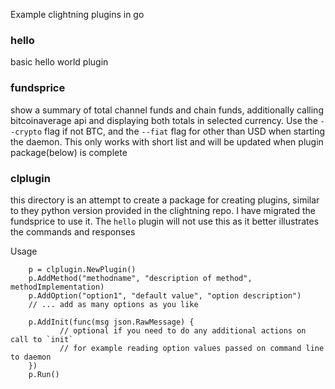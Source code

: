 Example clightning plugins in go

### hello
basic hello world plugin

### fundsprice

show a summary of total channel funds and chain funds, additionally calling bitcoinaverage api and displaying both totals in selected currency.  Use the `--crypto` flag if not BTC, and the `--fiat` flag for other than USD when starting the daemon.  This only works with short list and will be updated when plugin package(below) is complete

### clplugin

this directory is an attempt to create a package for creating plugins, similar to they python version provided in the clightning repo. I have migrated the fundsprice to use it.  The `hello` plugin will not use this as it better illustrates the commands and responses

Usage

```golang
    p = clplugin.NewPlugin()
    p.AddMethod("methodname", "description of method", methodImplementation)
    p.AddOption("option1", "default value", "option description")
    // ... add as many options as you like

    p.AddInit(func(msg json.RawMessage) {
           // optional if you need to do any additional actions on call to `init`
           // for example reading option values passed on command line to daemon
    })
    p.Run()
```